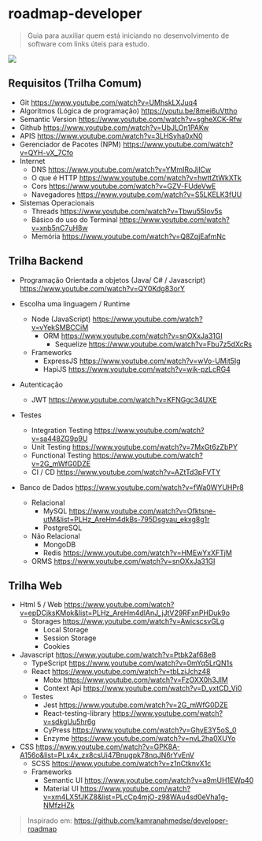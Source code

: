 # roadmap-developer

> Guia para auxiliar quem está iniciando no desenvolvimento de software com links úteis para estudo.

![](https://www.consignor.com/wp-content/uploads/2019/06/Senior-Front-End-Developer-1080x675.jpg)

## Requisitos (Trilha Comum)
* Git <https://www.youtube.com/watch?v=UMhskLXJuq4>
* Algoritmos (Lógica de programação) <https://youtu.be/8mei6uVttho>
* Semantic Version <https://www.youtube.com/watch?v=sgheXCK-Rfw>
* Github <https://www.youtube.com/watch?v=UbJLOn1PAKw>
* APIS <https://www.youtube.com/watch?v=3LHSyha0xN0>
* Gerenciador de Pacotes (NPM) <https://www.youtube.com/watch?v=QYH-vX_7Cfo>
* Internet
  * DNS <https://www.youtube.com/watch?v=YMmIRoJjICw>
  * O que é HTTP <https://www.youtube.com/watch?v=hwttZtWkXTk>
  * Cors <https://www.youtube.com/watch?v=GZV-FUdeVwE>
  * Navegadores <https://www.youtube.com/watch?v=S5LKELK3fUU>
* Sistemas Operacionais
  * Threads <https://www.youtube.com/watch?v=Tbwu55Iov5s>
  * Básico do uso do Terminal <https://www.youtube.com/watch?v=xnb5nC7uH8w>
  * Memória <https://www.youtube.com/watch?v=Q8ZqjEafmNc>

## Trilha Backend
* Programação Orientada a objetos (Java/ C# / Javascript) <https://www.youtube.com/watch?v=QY0Kdg83orY>
* Escolha uma linguagem / Runtime
  * Node (JavaScript) <https://www.youtube.com/watch?v=vYekSMBCCiM>
    * ORM <https://www.youtube.com/watch?v=snOXxJa31GI>
      * Sequelize <https://www.youtube.com/watch?v=Fbu7z5dXcRs>
  * Frameworks
    * ExpressJS <https://www.youtube.com/watch?v=wVo-UMit5Ig>
    * HapiJS <https://www.youtube.com/watch?v=wik-pzLcRG4>
* Autenticação
  * JWT <https://www.youtube.com/watch?v=KFNGgc34UXE>

* Testes
  * Integration Testing <https://www.youtube.com/watch?v=sa448ZG9p9U>
  * Unit Testing <https://www.youtube.com/watch?v=7MxGt6zZbPY>
  * Functional Testing <https://www.youtube.com/watch?v=2G_mWfG0DZE>
  * CI / CD <https://www.youtube.com/watch?v=AZtTd3pFVTY>
* Banco de Dados <https://www.youtube.com/watch?v=fWa0WYUHPr8>
  * Relacional
    * MySQL <https://www.youtube.com/watch?v=Ofktsne-utM&list=PLHz_AreHm4dkBs-795Dsgvau_ekxg8g1r>
    * PostgreSQL
  * Não Relacional
    * MongoDB
    * Redis <https://www.youtube.com/watch?v=HMEwYxXFTjM>
  * ORMS <https://www.youtube.com/watch?v=snOXxJa31GI>


## Trilha Web
* Html 5 / Web <https://www.youtube.com/watch?v=epDCjksKMok&list=PLHz_AreHm4dlAnJ_jJtV29RFxnPHDuk9o>
  * Storages <https://www.youtube.com/watch?v=AwicscsvGLg>
    * Local Storage
    * Session Storage
    * Cookies
* Javascript <https://www.youtube.com/watch?v=Ptbk2af68e8>
  * TypeScript <https://www.youtube.com/watch?v=0mYq5LrQN1s>
  * React <https://www.youtube.com/watch?v=tbLziJchz48>
    * Mobx <https://www.youtube.com/watch?v=FzOXX0h3JlM>
    * Context Api <https://www.youtube.com/watch?v=D_yxtCD_Vi0>
  * Testes
    * Jest <https://www.youtube.com/watch?v=2G_mWfG0DZE>
    * React-testing-library <https://www.youtube.com/watch?v=sdkgUu5hr6g>
    * CyPress <https://www.youtube.com/watch?v=GhyE3Y5oS_0>
    * Enzyme <https://www.youtube.com/watch?v=nvL2ha0XUYo>
* CSS <https://www.youtube.com/watch?v=GPK8A-A156o&list=PLx4x_zx8csUi47Bnugpk78nqJN6rYvEnV>
  * SCSS <https://www.youtube.com/watch?v=z1nCtknvX1c>
  * Frameworks
    * Semantic UI <https://www.youtube.com/watch?v=a9mUH1EWp40>
    * Material UI <https://www.youtube.com/watch?v=xm4LX5fJKZ8&list=PLcCp4mjO-z98WAu4sd0eVha1g-NMfzHZk>

> Inspirado em: https://github.com/kamranahmedse/developer-roadmap

